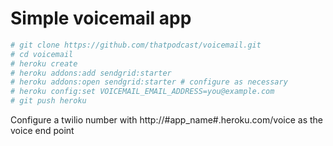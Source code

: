 # Simple voicemail app

``` bash
# git clone https://github.com/thatpodcast/voicemail.git
# cd voicemail
# heroku create
# heroku addons:add sendgrid:starter
# heroku addons:open sendgrid:starter # configure as necessary
# heroku config:set VOICEMAIL_EMAIL_ADDRESS=you@example.com
# git push heroku
```

Configure a twilio number with http://#app_name#.heroku.com/voice as the voice end point
